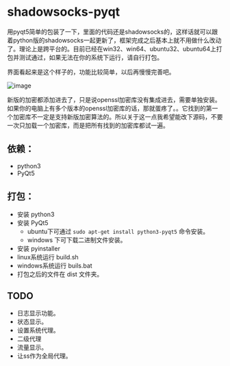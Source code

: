 # shadowsocks-pyqt
用pyqt5简单的包装了一下，里面的代码还是shadowsocks的，这样话就可以跟着python版的shadowsocks一起更新了，框架完成之后基本上就不用做什么改动了。理论上是跨平台的。目前已经在win32、win64、ubuntu32、ubuntu64上打包并测试通过，如果无法在你的系统下运行，请自行打包。

界面看起来是这个样子的，功能比较简单，以后再慢慢完善吧。

![image](https://cloud.githubusercontent.com/assets/11572353/23792584/80412fae-05c2-11e7-95fa-e8af9d7ed78f.png)

新版的加密都添加进去了，只是说openssl加密库没有集成进去，需要单独安装。如果你的电脑上有多个版本的openssl加密库的话，那就蛋疼了。。它找到的第一个加密库不一定是支持新版加密算法的。所以关于这一点我希望能改下源码，不要一次只加载一个加密库，而是把所有找到的加密库都试一遍。

## 依赖：

* python3
* PyQt5

## 打包：

* 安装 python3
* 安装 PyQt5 
  * ubuntu下可通过 `sudo apt-get install python3-pyqt5` 命令安装。
  * windows 下可下载二进制文件安装。
* 安装 pyinstaller
* linux系统运行 build.sh 
* windows系统运行 buils.bat
* 打包之后的文件在 dist 文件夹。

## TODO
* 日志显示功能。
* 状态显示。
* 设置系统代理。
* 二级代理
* 流量显示。
* 让ss作为全局代理。